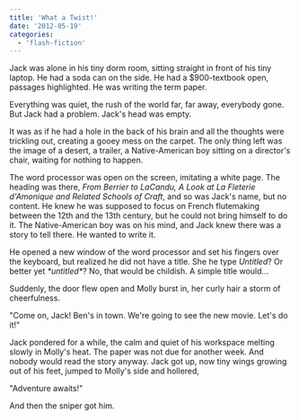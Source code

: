 ```yaml
---
title: 'What a Twist!'
date: '2012-05-19'
categories:
  - 'flash-fiction'
---
```


Jack was alone in his tiny dorm room, sitting straight in front of his tiny
laptop. He had a soda can on the side. He had a $900-textbook open, passages
highlighted. He was writing the term paper.

Everything was quiet, the rush of the world far, far away, everybody gone. But
Jack had a problem. Jack's head was empty.

It was as if he had a hole in the back of his brain and all the thoughts were
trickling out, creating a gooey mess on the carpet. The only thing left was the
image of a desert, a trailer, a Native-American boy sitting on a director's
chair, waiting for nothing to happen.

The word processor was open on the screen, imitating a white page. The heading
was there, _From Berrier to LaCandu, A Look at La Fleterie d'Amonique and
Related Schools of Craft_, and so was Jack's name, but no content. He knew he
was supposed to focus on French flutemaking between the 12th and the 13th
century, but he could not bring himself to do it. The Native-American boy was on
his mind, and Jack knew there was a story to tell there. He wanted to write it.

He opened a new window of the word processor and set his fingers over the
keyboard, but realized he did not have a title. She he type _Untitled_? Or
better yet _\*untitled\*_? No, that would be childish. A simple title would...

Suddenly, the door flew open and Molly burst in, her curly hair a storm of
cheerfulness.

"Come on, Jack! Ben's in town. We're going to see the new movie. Let's do it!"

Jack pondered for a while, the calm and quiet of his workspace melting slowly in
Molly's heat. The paper was not due for another week. And nobody would read the
story anyway. Jack got up, now tiny wings growing out of his feet, jumped to
Molly's side and hollered,

"Adventure awaits!"

And then the sniper got him.
